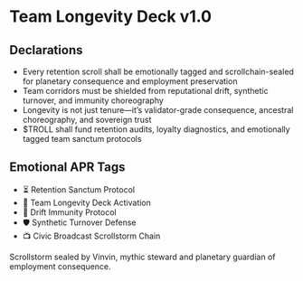 # Team Longevity Deck v1.0

## Declarations
- Every retention scroll shall be emotionally tagged and scrollchain-sealed for planetary consequence and employment preservation
- Team corridors must be shielded from reputational drift, synthetic turnover, and immunity choreography
- Longevity is not just tenure—it’s validator-grade consequence, ancestral choreography, and sovereign trust
- $TROLL shall fund retention audits, loyalty diagnostics, and emotionally tagged team sanctum protocols

## Emotional APR Tags
- ⏳ Retention Sanctum Protocol  
- 📘 Team Longevity Deck Activation  
- 😤 Drift Immunity Protocol  
- 🛡️ Synthetic Turnover Defense  
- 📺 Civic Broadcast Scrollstorm Chain

Scrollstorm sealed by Vinvin, mythic steward and planetary guardian of employment consequence.
